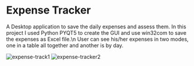 # Expense Tracker
A Desktop application to save the daily expenses and assess them.
In this project I used Python PYQT5 to create the GUI and use win32com
to save the expenses as Excel file.\n
User can see his/her expenses in two modes, one in a table all together
and another is by day.

![expense-track1](https://github.com/sina-karimi-93/Expense-Tracker/assets/58491712/eec44b0e-2014-4bf2-90ae-7004ad8006dc)
![expense-tracker2](https://github.com/sina-karimi-93/Expense-Tracker/assets/58491712/ad5e0115-dde4-4c44-be63-6f5c9d50f6e5)

